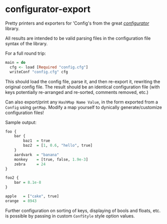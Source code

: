 configurator-export
===================

Pretty printers and exporters for 'Config's from the great
*[configurator](http://hackage.haskell.org/package/configurator)* library.

All results are intended to be valid parsing files in the configuration file
syntax of the library.

For a full round trip:

~~~haskell
main = do
  cfg <- load [Required "config.cfg"]
  writeConf "config.cfg" cfg
~~~

This should load the config file, parse it, and then re-export it, rewriting
the original config file.  The result should be an identical configuration
file (with keys potentially re-arranged and re-sorted, comments removed, etc.)

Can also export/print any `HashMap Name Value`, in the form exported from a
`Config` using `getMap`.  Modify a map yourself to dynically
generate/customize configuration files!

Sample output:

~~~haskell
foo {
    bar {
        baz1  = true
        baz2  = [1, 0.6, "hello", true]
    }
    aardvark  = "banana"
    monkey    = [true, false, 1.9e-3]
    zebra     = 24
}

foo2 {
    bar = 8.1e-8
}

apple   = ["cake", true]
orange  = 8943
~~~

Further configuration on sorting of keys, displaying of bools and floats, etc.
is possible by passing in custom `ConfStyle` style option values.


